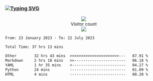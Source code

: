 ### <a href="https://git.io/typing-svg"><img src="https://readme-typing-svg.herokuapp.com?font=Fira+Code&pause=1000&width=435&lines=+Hi+%F0%9F%91%8B+There+is+Chenghow" alt="Typing SVG" /></a>
<p align="center"> 
  <img src="https://github-readme-stats.vercel.app/api?username=chenghow&show_icons=true"><br>
  Visitor count<br>
  <img src="https://profile-counter.glitch.me/chenghow/count.svg">
</p>

<!--START_SECTION:waka-->

```txt
From: 23 January 2023 - To: 22 July 2023

Total Time: 37 hrs 13 mins

Other        32 hrs 43 mins  >>>>>>>>>>>>>>>>>>>>>>---   87.91 %
Markdown     2 hrs 18 mins   >>-----------------------   06.18 %
YAML         1 hr 35 mins    >------------------------   04.27 %
Python       24 mins         -------------------------   01.09 %
HTML         4 mins          -------------------------   00.20 %
```

<!--END_SECTION:waka-->
